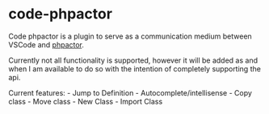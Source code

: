 # code-phpactor

Code phpactor is a plugin to serve as a communication medium between VSCode and [phpactor](https://phpactor.github.io/phpactor/).

Currently not all functionality is supported, however it will be added as and when I am available to do so with the intention of completely supporting the api.

Current features:
    - Jump to Definition
    - Autocomplete/intellisense
    - Copy class
    - Move class
    - New Class
    - Import Class